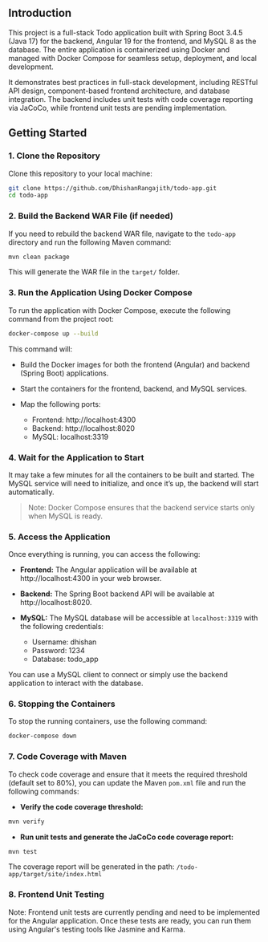 ## Introduction

This project is a full-stack Todo application built with Spring Boot 3.4.5 (Java 17) for the backend, Angular 19 for the frontend, and MySQL 8 as the database. The entire application is containerized using Docker and managed with Docker Compose for seamless setup, deployment, and local development.

It demonstrates best practices in full-stack development, including RESTful API design, component-based frontend architecture, and database integration. The backend includes unit tests with code coverage reporting via JaCoCo, while frontend unit tests are pending implementation.

## Getting Started

### 1. Clone the Repository

Clone this repository to your local machine:

```bash
git clone https://github.com/DhishanRangajith/todo-app.git
cd todo-app
```

### 2. Build the Backend WAR File (if needed)

If you need to rebuild the backend WAR file, navigate to the `todo-app` directory and run the following Maven command:

```bash
mvn clean package
```

This will generate the WAR file in the `target/` folder.

### 3. Run the Application Using Docker Compose

To run the application with Docker Compose, execute the following command from the project root:

```bash
docker-compose up --build
```

This command will:

* Build the Docker images for both the frontend (Angular) and backend (Spring Boot) applications.
* Start the containers for the frontend, backend, and MySQL services.
* Map the following ports:

  * Frontend: http://localhost:4300
  * Backend: http://localhost:8020
  * MySQL: localhost:3319

### 4. Wait for the Application to Start

It may take a few minutes for all the containers to be built and started. The MySQL service will need to initialize, and once it’s up, the backend will start automatically.

> Note: Docker Compose ensures that the backend service starts only when MySQL is ready.

### 5. Access the Application

Once everything is running, you can access the following:

* **Frontend:** The Angular application will be available at http://localhost:4300 in your web browser.
* **Backend:** The Spring Boot backend API will be available at http://localhost:8020.
* **MySQL:** The MySQL database will be accessible at `localhost:3319` with the following credentials:

  * Username: dhishan
  * Password: 1234
  * Database: todo_app

You can use a MySQL client to connect or simply use the backend application to interact with the database.

### 6. Stopping the Containers

To stop the running containers, use the following command:

```bash
docker-compose down
```

### 7. Code Coverage with Maven

To check code coverage and ensure that it meets the required threshold (default set to 80%), you can update the Maven `pom.xml` file and run the following commands:

* **Verify the code coverage threshold:**

```bash
mvn verify
```

* **Run unit tests and generate the JaCoCo code coverage report:**

```bash
mvn test
```

The coverage report will be generated in the path: `/todo-app/target/site/index.html`

### 8. Frontend Unit Testing

Note: Frontend unit tests are currently pending and need to be implemented for the Angular application. Once these tests are ready, you can run them using Angular's testing tools like Jasmine and Karma.

